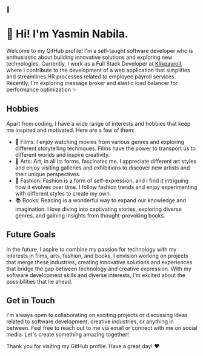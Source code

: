 👻

# 👋 Hi! I'm Yasmin Nabila.

Welcome to my GitHub profile! I'm a self-taught software developer who is enthusiastic about building innovative solutions and exploring new technologies. Currently, I work as a Full Stack Developer at [Klikpayroll](https://klikpayroll.com/), where I contribute to the development of a web application that simplifies and streamlines HR processes related to employee payroll services. Recently, I'm exploring message broker and elastic load balancer for performance optimization ✨

## Hobbies

Apart from coding, I have a wide range of interests and hobbies that keep me inspired and motivated. Here are a few of them:
- 🎥 Films: I enjoy watching movies from various genres and exploring different storytelling techniques. Films have the power to transport us to different worlds and inspire creativity.
- 🎨 Arts: Art, in all its forms, fascinates me. I appreciate different art styles and enjoy visiting galleries and exhibitions to discover new artists and their unique perspectives.
- 👗 Fashion: Fashion is a form of self-expression, and I find it intriguing how it evolves over time. I follow fashion trends and enjoy experimenting with different styles to create my own.
- 📚 Books: Reading is a wonderful way to expand our knowledge and imagination. I love diving into captivating stories, exploring diverse genres, and gaining insights from thought-provoking books.

## Future Goals
In the future, I aspire to combine my passion for technology with my interests in films, arts, fashion, and books. I envision working on projects that merge these industries, creating innovative solutions and experiences that bridge the gap between technology and creative expression. With my software development skills and diverse interests, I'm excited about the possibilities that lie ahead.

## Get in Touch
I'm always open to collaborating on exciting projects or discussing ideas related to software development, creative industries, or anything in between. Feel free to reach out to me via email or connect with me on social media. Let's create something amazing together!

Thank you for visiting my GitHub profile. Have a great day! ♥️

<!--
**yasminnabila/yasminnabila** is a ✨ _special_ ✨ repository because its `README.md` (this file) appears on your GitHub profile.

Here are some ideas to get you started:

- 🔭 I’m currently working on ...
- 🌱 I’m currently learning ...
- 👯 I’m looking to collaborate on ...
- 🤔 I’m looking for help with ...
- 💬 Ask me about ...
- 📫 How to reach me: ...
- 😄 Pronouns: ...
- ⚡ Fun fact: ...
-->
